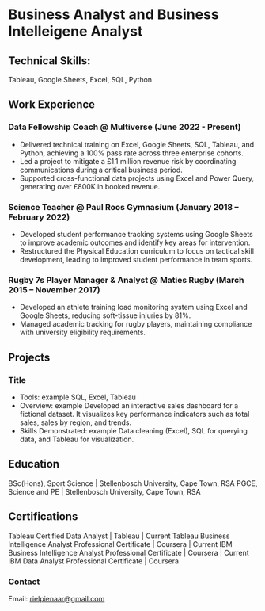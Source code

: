 # Business Analyst and Business Intelleigene Analyst

## Technical Skills:
Tableau, Google Sheets, Excel, SQL, Python

## Work Experience
### Data Fellowship Coach @ Multiverse (June 2022 - Present)
- Delivered technical training on Excel, Google Sheets, SQL, Tableau, and Python, achieving a 100% pass rate across three enterprise cohorts.
- Led a project to mitigate a £1.1 million revenue risk by coordinating communications during a critical business period.
- Supported cross-functional data projects using Excel and Power Query, generating over £800K in booked revenue.

### Science Teacher @ Paul Roos Gymnasium (January 2018 – February 2022)
- Developed student performance tracking systems using Google Sheets to improve academic outcomes and identify key areas for intervention.
- Restructured the Physical Education curriculum to focus on tactical skill development, leading to improved student performance in team sports.

### Rugby 7s Player Manager & Analyst @ Maties Rugby (March 2015 – November 2017)
- Developed an athlete training load monitoring system using Excel and Google Sheets, reducing soft-tissue injuries by 81%.
- Managed academic tracking for rugby players, maintaining compliance with university eligibility requirements.

## Projects
### Title
- Tools: example SQL, Excel, Tableau
- Overview: example Developed an interactive sales dashboard for a fictional dataset. It visualizes key performance indicators such as total sales, sales by region, and trends.
- Skills Demonstrated: example Data cleaning (Excel), SQL for querying data, and Tableau for visualization.

## Education
BSc(Hons), Sport Science | Stellenbosch University, Cape Town, RSA
PGCE, Science and PE | Stellenbosch University, Cape Town, RSA

## Certifications
Tableau Certified Data Analyst | Tableau | Current
Tableau Business Intelligence Analyst Professional Certificate | Coursera | Current
IBM Business Intelligence Analyst Professional Certificate | Coursera | Current
IBM Data Analyst Professional Certificate | Coursera

### Contact
Email: rielpienaar@gmail.com
